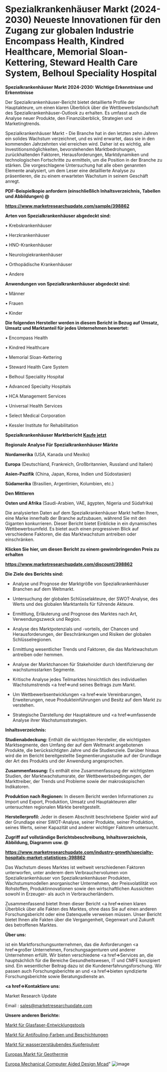 # Spezialkrankenhäuser Markt (2024-2030) Neueste Innovationen für den Zugang zur globalen Industrie Encompass Health, Kindred Healthcare, Memorial Sloan-Kettering, Steward Health Care System, Belhoul Speciality Hospital

<strong>Spezialkrankenhäuser Markt 2024-2030: Wichtige Erkenntnisse und Erkenntnisse</strong>

Der Spezialkrankenhäuser-Bericht bietet detaillierte Profile der Hauptakteure, um einen klaren Überblick über die Wettbewerbslandschaft des Spezialkrankenhäuser-Outlook zu erhalten. Es umfasst auch die Analyse neuer Produkte, den Finanzüberblick, Strategien und Marketingtrends.

Spezialkrankenhäuser Markt - Die Branche hat in den letzten zehn Jahren ein solides Wachstum verzeichnet, und es wird erwartet, dass sie in den kommenden Jahrzehnten viel erreichen wird. Daher ist es wichtig, alle Investitionsmöglichkeiten, bevorstehenden Marktbedrohungen, zurückhaltenden Faktoren, Herausforderungen, Marktdynamiken und technologischen Fortschritte zu ermitteln, um die Position in der Branche zu stärken. Die vorgeschlagene Untersuchung hat alle oben genannten Elemente analysiert, um dem Leser eine detaillierte Analyse zu präsentieren, die zu einem erwarteten Wachstum in seinem Geschäft anregt.



<strong><b>PDF-Beispielkopie anfordern (einschließlich Inhaltsverzeichnis, Tabellen und Abbildungen) @ </b></strong>

<strong><a href=https://www.marketresearchupdate.com/sample/398862>

<strong>https://www.marketresearchupdate.com/sample/398862</u></a></strong></strong>



<strong>Arten von Spezialkrankenhäuser abgedeckt sind:</strong>

• Krebskrankenhäuser

• Herzkrankenhäuser

• HNO-Krankenhäuser

• Neurologiekrankenhäuser

• Orthopädische Krankenhäuser

• Andere



<strong>Anwendungen von Spezialkrankenhäuser abgedeckt sind:</strong>

• Männer

• Frauen

• Kinder



<strong>Die folgenden Hersteller werden in diesem Bericht in Bezug auf Umsatz, Umsatz und Marktanteil für jedes Unternehmen bewertet:</strong>

• Encompass Health

• Kindred Healthcare

• Memorial Sloan-Kettering

• Steward Health Care System

• Belhoul Speciality Hospital

• Advanced Specialty Hospitals

• HCA Management Services

• Universal Health Services

• Select Medical Corporation

• Kessler Institute for Rehabilitation



<strong>Spezialkrankenhäuser Marktbericht <a href=https://www.marketresearchupdate.com/buynow/398862>Kaufe jetzt</a></strong>



<strong>Regionale Analyse Für Spezialkrankenhäuser Märkte</strong>



<strong>Nordamerika</strong> (USA, Kanada und Mexiko)



<strong>Europa</strong> (Deutschland, Frankreich, Großbritannien, Russland und Italien)



<strong>Asien-Pazifik</strong> (China, Japan, Korea, Indien und Südostasien)



<strong>Südamerika</strong> (Brasilien, Argentinien, Kolumbien, etc.)



<strong>Den Mittleren</strong> 

<strong>Osten und Afrika</strong> (Saudi-Arabien, VAE, ägypten, Nigeria und Südafrika)

Die analysierten Daten auf dem Spezialkrankenhäuser Markt helfen Ihnen, eine Marke innerhalb der Branche aufzubauen, während Sie mit den Giganten konkurrieren. Dieser Bericht bietet Einblicke in ein dynamisches Wettbewerbsumfeld. Es bietet auch einen progressiven Blick auf verschiedene Faktoren, die das Marktwachstum antreiben oder einschränken.



<strong>Klicken Sie hier, um diesen Bericht zu einem gewinnbringenden Preis zu erhalten
</strong>

<strong><a href=https://www.marketresearchupdate.com/discount/398862>https://www.marketresearchupdate.com/discount/398862</b></u></strong></a>



<strong>Die Ziele des Berichts sind:</strong>

- Analyse und Prognose der Marktgröße von Spezialkrankenhäuser Branchen auf dem Weltmarkt.

- Untersuchung der globalen Schlüsselakteure, der SWOT-Analyse, des Werts und des globalen Marktanteils für führende Akteure.

- Ermittlung, Erläuterung und Prognose des Marktes nach Art, Verwendungszweck und Region.

- Analyse des Marktpotenzials und -vorteils, der Chancen und Herausforderungen, der Beschränkungen und Risiken der globalen Schlüsselregionen.

- Ermittlung wesentlicher Trends und Faktoren, die das Marktwachstum antreiben oder hemmen.

- Analyse der Marktchancen für Stakeholder durch Identifizierung der wachstumsstarken Segmente.

- Kritische Analyse jedes Teilmarktes hinsichtlich des individuellen Wachstumstrends <a href=>und</a> seines Beitrags zum Markt.

- Um Wettbewerbsentwicklungen <a href=>wie</a> Vereinbarungen, Erweiterungen, neue Produkteinführungen und Besitz auf dem Markt zu verstehen.

- Strategische Darstellung der Hauptakteure und <a href=>umfas</a>sende Analyse ihrer Wachstumsstrategien.



<strong>Inhaltsverzeichnis:</strong>



<strong>Studienabdeckung:</strong> Enthält die wichtigsten Hersteller, die wichtigsten Marktsegmente, den Umfang der auf dem Weltmarkt angebotenen Produkte, die berücksichtigten Jahre und die Studienziele. Darüber hinaus wird die im Bericht bereitgestellte Segmentierungsstudie auf der Grundlage der Art des Produkts und der Anwendung angesprochen.



<strong>Zusammenfassung:</strong> Es enthält eine Zusammenfassung der wichtigsten Studien, der Marktwachstumsrate, der Wettbewerbsbedingungen, der Markttreiber, der Trends und Probleme sowie der makroskopischen Indikatoren.



<strong>Produktion nach Regionen:</strong> In diesem Bericht werden Informationen zu Import und Export, Produktion, Umsatz und Hauptakteuren aller untersuchten regionalen Märkte bereitgestellt.



<strong>Herstellerprofil:</strong> Jeder in diesem Abschnitt beschriebene Spieler wird auf der Grundlage einer SWOT-Analyse, seiner Produkte, seiner Produktion, seines Werts, seiner Kapazität und anderer wichtiger Faktoren untersucht.



<strong><b>Zugriff auf vollständige Berichtsbeschreibung, Inhaltsverzeichnis, Abbildung, Diagramm usw. @ </b></strong>

<strong><a href=https://www.marketresearchupdate.com/industry-growth/specialty-hospitals-market-statistices-398862>https://www.marketresearchupdate.com/industry-growth/specialty-hospitals-market-statistices-398862</a></strong>

Das Wachstum dieses Marktes ist weltweit verschiedenen Faktoren unterworfen, unter anderem dem Verbrauchervolumen von Spezialkrankenhäuser von Spezialkrankenhäuser Produkten, Wachstumsmodellen anorganischer Unternehmen, der Preisvolatilität von Rohstoffen, Produktinnovationen sowie den wirtschaftlichen Aussichten sowohl in Erzeuger- als auch in Verbraucherländern.

Zusammenfassend bietet Ihnen dieser Bericht <a href=>einen</a> klaren Überblick über alle Fakten des Marktes, ohne dass Sie auf einen anderen Forschungsbericht oder eine Datenquelle verweisen müssen. Unser Bericht bietet Ihnen alle Fakten über die Vergangenheit, Gegenwart und Zukunft des betroffenen Marktes.



<strong>Über uns:</strong>

 ist ein Marktforschungsunternehmen, das die Anforderungen <a href=>großer</a> Unternehmen, Forschungsagenturen und anderer Unternehmen erfüllt. Wir bieten verschiedene <a href=>Services</a> an, die hauptsächlich für die Bereiche Gesundheitswesen, IT und CMFE konzipiert sind. Ein wesentlicher Beitrag dazu ist die Kundenerfahrungsforschung. Wir passen auch Forschungsberichte an und <a href=>bieten</a> syndizierte Forschungsberichte sowie Beratungsdienste an.



<strong><a href=>Kontaktiere uns:</a></strong>

Market Research Update

Email : sales@marketresearchupdate.com



<strong>Unsere anderen Berichte:</strong>

<a href=https://www.linkedin.com/pulse/fiber-optic-development-tools-market>Markt für Glasfaser-Entwicklungstools</a>

<a href=https://www.linkedin.com/pulse/antifouling-paints-coating-market-outlooks>Markt für Antifouling-Farben und Beschichtungen</a>

<a href=https://www.linkedin.com/pulse/water-atomizing-copper-powder-market-size-trends>Markt für wasserzerstäubendes Kupferpulver</a>

<a href=https://www.linkedin.com/pulse/europe-geothermal-energy-market-2030-see-huge>Europas Markt für Geothermie</a>

<a href=https://www.linkedin.com/pulse/europe-mechanical-computer-aided-design-mcad>Europa Mechanical Computer Aided Design Mcad</a>"
![image](https://github.com/RushikeshRI/news24analysis/assets/164026548/240342ef-368b-4a57-9eb0-620e991c19a5)
